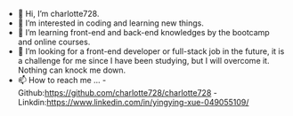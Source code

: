 - 👋 Hi, I’m charlotte728.
- 👀 I’m interested in coding and learning new things.
- 🌱  I’m learning front-end and back-end knowledges  by the bootcamp and online courses.
- 💞️ I’m looking for a front-end developer or full-stack job in the future, it is a challenge for me since I have been studying, but I will overcome it. Nothing can knock me down. 
- 📫 How to reach me ...
-Github:https://github.com/charlotte728/charlotte728
-Linkdin:https://www.linkedin.com/in/yingying-xue-049055109/
<!---
charlotte728/charlotte728 is a ✨ special ✨ repository because its `README.md` (this file) appears on your GitHub profile.
You can click the Preview link to take a look at your changes.
--->
